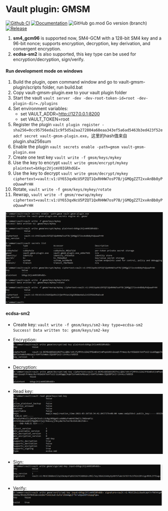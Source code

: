 # Vault plugin: GMSM

[![Github CI](https://github.com/emmansun/vault-gmsm-plugin/actions/workflows/ci.yml/badge.svg)](https://github.com/emmansun/vault-gmsm-plugin/actions/workflows/ci.yml) 
[![Documentation](https://godoc.org/github.com/emmansun/vault-gmsm-plugin?status.svg)](https://godoc.org/github.com/emmansun/vault-gmsm-plugin) 
![GitHub go.mod Go version (branch)](https://img.shields.io/github/go-mod/go-version/emmansun/vault-gmsm-plugin)
[![Release](https://img.shields.io/github/release/emmansun/vault-gmsm-plugin/all.svg)](https://github.com/emmansun/vault-gmsm-plugin/releases)

1. **sm4_gcm96** is supported now, SM4-GCM with a 128-bit SM4 key and a 96-bit nonce; supports encryption, decryption, key derivation, and convergent encryption.
2. **ecdsa-sm2** is also supported, this key type can be used for encryption/decryption, sign/verify.

#### Run development mode on windows

1. Build the plugin, open command window and go to vault-gmsm-plugin/scripts folder, run build.bat
2. Copy vault-gmsm-plugin.exe to your vault plugin folder
3. Start the vault `vault server -dev -dev-root-token-id=root -dev-plugin-dir=./plugins`
4. Set environment variables: 
   - set VAULT_ADDR=http://127.0.0.1:8200 
   - set VAULT_TOKEN=root
5. Register the plugin `vault plugin register -sha256=0cc95756eda21c9f5d5a2aa272804a68eaa343ef5a6ad5463b3ed423f52eadcf secret vault-gmsm-plugin.exe`，这里的hash值来自plugin.sha256sum   
6. Enable the plugin `vault secrets enable -path=gmsm vault-gmsm-plugin.exe`
7. Create one test key `vault write -f gmsm/keys/mykey`
8. Use the key to encrypt `vault write gmsm/encrypt/mykey plaintext=bXkgc2VjcmV0IGRhdGE=`
9. Use the key to decrypt `vault write gmsm/decrypt/mykey ciphertext=vault:v1:UY653qxNcU5PZQT1QxRHHW7osP7B/jGMQgZZT2xvAnBb8yPoQuwwPrHH`
10. Rotate, `vault write -f gmsm/keys/mykey/rotate`
11. Rewrap, `vault write -f gmsm/rewrap/mykey ciphertext=vault:v1:UY653qxNcU5PZQT1QxRHHW7osP7B/jGMQgZZT2xvAnBb8yPoQuwwPrHH`

![sm4 sample](./images/test.png)

#### **ecdsa-sm2**

- Create key: `vault write -f gmsm/keys/sm2-key type=ecdsa-sm2`  
  `Success! Data written to: gmsm/keys/sm2-key`   
- Encryption: ![](./images/image-20210329110630282.png)
- Decryption: ![](./images/image-20210329110725901.png)
- Read key:     ![](./images/image-20210329110813278.png)

- Sign:           ![](./images/image-20210329134936146.png)

- Verify:         ![](./images/image-20210329140556569.png)
